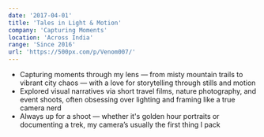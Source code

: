 ```yaml
---
date: '2017-04-01'
title: 'Tales in Light & Motion'
company: 'Capturing Moments'
location: 'Across India'
range: 'Since 2016'
url: 'https://500px.com/p/Venom007/'
---
```


- Capturing moments through my lens — from misty mountain trails to vibrant city chaos — with a love for storytelling through stills and motion
- Explored visual narratives via short travel films, nature photography, and event shoots, often obsessing over lighting and framing like a true camera nerd
- Always up for a shoot — whether it's golden hour portraits or documenting a trek, my camera’s usually the first thing I pack
